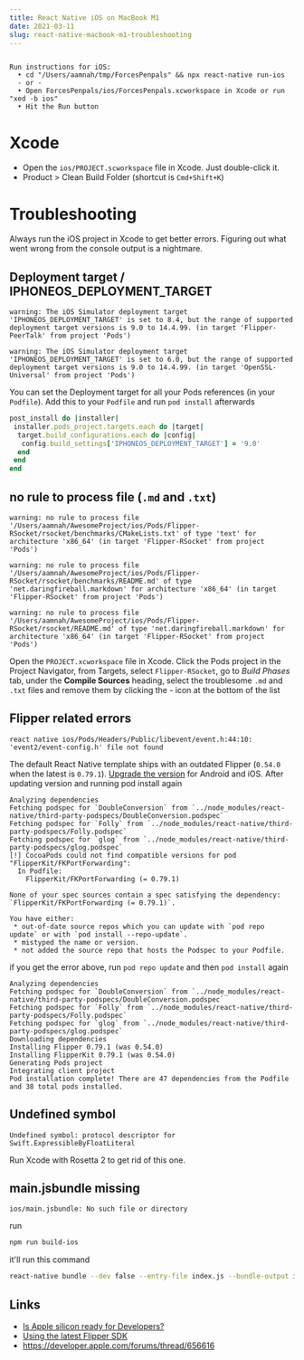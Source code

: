 ```yaml
---
title: React Native iOS on MacBook M1
date: 2021-03-11
slug: react-native-macbook-m1-troubleshooting
---
```


```bash

```

```
Run instructions for iOS:
  • cd "/Users/aamnah/tmp/ForcesPenpals" && npx react-native run-ios
  - or -
  • Open ForcesPenpals/ios/ForcesPenpals.xcworkspace in Xcode or run "xed -b ios"
  • Hit the Run button
```

# Xcode

- Open the `ios/PROJECT.scworkspace` file in Xcode. Just double-click it.
- Product > Clean Build Folder (shortcut is `Cmd+Shift+K`)

# Troubleshooting

Always run the iOS project in Xcode to get better errors. Figuring out what went wrong from the console output is a nightmare.

## Deployment target / IPHONEOS_DEPLOYMENT_TARGET

```
warning: The iOS Simulator deployment target 'IPHONEOS_DEPLOYMENT_TARGET' is set to 8.4, but the range of supported deployment target versions is 9.0 to 14.4.99. (in target 'Flipper-PeerTalk' from project 'Pods')

warning: The iOS Simulator deployment target 'IPHONEOS_DEPLOYMENT_TARGET' is set to 6.0, but the range of supported deployment target versions is 9.0 to 14.4.99. (in target 'OpenSSL-Universal' from project 'Pods')
```

You can set the Deployment target for all your Pods references (in your `Podfile`). Add this to your `Podfile` and run `pod install` afterwards

```ruby
post_install do |installer|
 installer.pods_project.targets.each do |target|
  target.build_configurations.each do |config|
   config.build_settings['IPHONEOS_DEPLOYMENT_TARGET'] = '9.0'
  end
 end
end
```

## no rule to process file (`.md` and `.txt`)

```
warning: no rule to process file '/Users/aamnah/AwesomeProject/ios/Pods/Flipper-RSocket/rsocket/benchmarks/CMakeLists.txt' of type 'text' for architecture 'x86_64' (in target 'Flipper-RSocket' from project 'Pods')

warning: no rule to process file '/Users/aamnah/AwesomeProject/ios/Pods/Flipper-RSocket/rsocket/benchmarks/README.md' of type 'net.daringfireball.markdown' for architecture 'x86_64' (in target 'Flipper-RSocket' from project 'Pods')

warning: no rule to process file '/Users/aamnah/AwesomeProject/ios/Pods/Flipper-RSocket/rsocket/README.md' of type 'net.daringfireball.markdown' for architecture 'x86_64' (in target 'Flipper-RSocket' from project 'Pods')
```

Open the `PROJECT.xcworkspace` file in Xcode. Click the Pods project in the Project Navigator, from Targets, select `Flipper-RSocket`, go to _Build Phases_ tab, under the **Compile Sources** heading, select the troublesome `.md` and `.txt` files and remove them by clicking the - icon at the bottom of the list

## Flipper related errors

```
react native ios/Pods/Headers/Public/libevent/event.h:44:10: 'event2/event-config.h' file not found
```

The default React Native template ships with an outdated Flipper (`0.54.0` when the latest is `0.79.1`). [Upgrade the version](https://fbflipper.com/docs/getting-started/react-native/) for Android and iOS. After updating version and running pod install again

```
Analyzing dependencies
Fetching podspec for `DoubleConversion` from `../node_modules/react-native/third-party-podspecs/DoubleConversion.podspec`
Fetching podspec for `Folly` from `../node_modules/react-native/third-party-podspecs/Folly.podspec`
Fetching podspec for `glog` from `../node_modules/react-native/third-party-podspecs/glog.podspec`
[!] CocoaPods could not find compatible versions for pod "FlipperKit/FKPortForwarding":
  In Podfile:
    FlipperKit/FKPortForwarding (= 0.79.1)

None of your spec sources contain a spec satisfying the dependency: `FlipperKit/FKPortForwarding (= 0.79.1)`.

You have either:
 * out-of-date source repos which you can update with `pod repo update` or with `pod install --repo-update`.
 * mistyped the name or version.
 * not added the source repo that hosts the Podspec to your Podfile.
```

if you get the error above, run `pod repo update` and then `pod install` again

```
Analyzing dependencies
Fetching podspec for `DoubleConversion` from `../node_modules/react-native/third-party-podspecs/DoubleConversion.podspec`
Fetching podspec for `Folly` from `../node_modules/react-native/third-party-podspecs/Folly.podspec`
Fetching podspec for `glog` from `../node_modules/react-native/third-party-podspecs/glog.podspec`
Downloading dependencies
Installing Flipper 0.79.1 (was 0.54.0)
Installing FlipperKit 0.79.1 (was 0.54.0)
Generating Pods project
Integrating client project
Pod installation complete! There are 47 dependencies from the Podfile and 38 total pods installed.
```

## Undefined symbol

```
Undefined symbol: protocol descriptor for Swift.ExpressibleByFloatLiteral
```

Run Xcode with Rosetta 2 to get rid of this one.

## main.jsbundle missing

```
ios/main.jsbundle: No such file or directory
```

run

```bash
npm run build-ios
```

it'll run this command

```bash
react-native bundle --dev false --entry-file index.js --bundle-output ios/main.jsbundle --platform ios
```

## Links

- [Is Apple silicon ready for Developers?](https://isapplesiliconready.com/for/developer)
- [Using the latest Flipper SDK](https://fbflipper.com/docs/getting-started/react-native/#using-the-latest-flipper-sdk)
- https://developer.apple.com/forums/thread/656616
